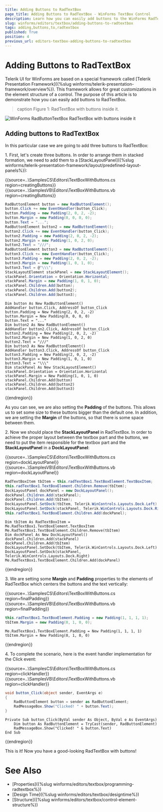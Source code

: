 ```yaml
---
title: Adding Buttons to RadTextBox
page_title: Adding Buttons to RadTextBox - WinForms TextBox Control
description: Learn how you can easily add buttons to the WinForms RadTextBox.
slug: winforms/editors/textbox/adding-buttons-to-radtextbox
tags: adding,buttons,to,radtextbox
published: True
position: 4
previous_url: editors-textbox-adding-buttons-to-radtextbox
---
```


# Adding Buttons to RadTextBox
 

Telerik UI for WinForms are based on a special framework called [Telerik Presentation Framework]({%slug winforms/telerik-presentation-framework/overview%}). This framework allows for great customizations in the element structure of a control. The purpose of this article is to demonstrate how you can easily add buttons to RadTextBox.
     
>caption Figure 1: RadTextBox with buttons inside it.       

![WinForms RadButtonTextBox RadTextBox with buttons inside it](images/editors-textbox-adding-buttons-to-radtextbox001.png)

## Adding buttons to RadTextBox

In this particular case we are going to add three buttons to RadTextBox:
        

1\. First, let's create three buttons. In order to arrange them in stacked formation, we need to add them to a [StackLayoutPanel]({%slug winforms/telerik-presentation-framework/layout/predefined-layout-panels%}): 

{{source=..\SamplesCS\Editors\TextBoxWithButtons.cs region=creatingButtons}} 
{{source=..\SamplesVB\Editors\TextBoxWithButtons.vb region=creatingButtons}} 

````C#
RadButtonElement button = new RadButtonElement();
button.Click += new EventHandler(button_Click);
button.Padding = new Padding(2, 0, 2, -2);
button.Margin = new Padding(0, 0, 0, 0);
button.Text = "...";
RadButtonElement button2 = new RadButtonElement();
button2.Click += new EventHandler(button_Click);
button2.Padding = new Padding(2, 0, 2, -2);
button2.Margin = new Padding(1, 0, 2, 0);
button2.Text = "///";
RadButtonElement button3 = new RadButtonElement();
button3.Click += new EventHandler(button_Click);
button3.Padding = new Padding(2, 0, 2, -2);
button3.Margin = new Padding(1, 0, 1, 0);
button3.Text = @"\\\";
StackLayoutElement stackPanel = new StackLayoutElement();
stackPanel.Orientation = Orientation.Horizontal;
stackPanel.Margin = new Padding(1, 0, 1, 0);
stackPanel.Children.Add(button);
stackPanel.Children.Add(button2);
stackPanel.Children.Add(button3);

````
````VB.NET
Dim button As New RadButtonElement()
AddHandler button.Click, AddressOf button_Click
button.Padding = New Padding(2, 0, 2, -2)
button.Margin = New Padding(0, 0, 0, 0)
button.Text = "..."
Dim button2 As New RadButtonElement()
AddHandler button2.Click, AddressOf button_Click
button2.Padding = New Padding(2, 0, 2, -2)
button2.Margin = New Padding(1, 0, 2, 0)
button2.Text = "///"
Dim button3 As New RadButtonElement()
AddHandler button3.Click, AddressOf button_Click
button3.Padding = New Padding(2, 0, 2, -2)
button3.Margin = New Padding(1, 0, 1, 0)
button3.Text = "\\\"
Dim stackPanel As New StackLayoutElement()
stackPanel.Orientation = Orientation.Horizontal
stackPanel.Margin = New Padding(1, 0, 1, 0)
stackPanel.Children.Add(button)
stackPanel.Children.Add(button2)
stackPanel.Children.Add(button3)

````

{{endregion}} 


As you can see, we are also setting the __Padding__ of the buttons. This allows us to set some size to these buttons bigger than the default one. In addition, we are setting the __Margin__ of the buttons, so that there is some space between them.
            

2\. Now we should place the __StackLayoutPanel__ in RadTextBox. In order to achieve the proper layout between the textbox part and the buttons, we need to put the item responsible for the textbox part and the __StackLayoutPanel__ in a __DockLayoutPanel__: 

{{source=..\SamplesCS\Editors\TextBoxWithButtons.cs region=dockLayoutPanel}} 
{{source=..\SamplesVB\Editors\TextBoxWithButtons.vb region=dockLayoutPanel}} 

````C#
RadTextBoxItem tbItem = this.radTextBox1.TextBoxElement.TextBoxItem;
this.radTextBox1.TextBoxElement.Children.Remove(tbItem);
DockLayoutPanel dockPanel = new DockLayoutPanel();
dockPanel.Children.Add(stackPanel);
dockPanel.Children.Add(tbItem);
DockLayoutPanel.SetDock(tbItem, Telerik.WinControls.Layouts.Dock.Left);
DockLayoutPanel.SetDock(stackPanel, Telerik.WinControls.Layouts.Dock.Right);
this.radTextBox1.TextBoxElement.Children.Add(dockPanel);

````
````VB.NET
Dim tbItem As RadTextBoxItem = Me.RadTextBox1.TextBoxElement.TextBoxItem
Me.RadTextBox1.TextBoxElement.Children.Remove(tbItem)
Dim dockPanel As New DockLayoutPanel()
dockPanel.Children.Add(stackPanel)
dockPanel.Children.Add(tbItem)
DockLayoutPanel.SetDock(tbItem, Telerik.WinControls.Layouts.Dock.Left)
DockLayoutPanel.SetDock(stackPanel, Telerik.WinControls.Layouts.Dock.Right)
Me.RadTextBox1.TextBoxElement.Children.Add(dockPanel)

````

{{endregion}} 
 

3\. We are setting some __Margin__ and __Padding__ properties to the elements of RadTextBox which centers the buttons and the text vertically: 

{{source=..\SamplesCS\Editors\TextBoxWithButtons.cs region=finalPadding}} 
{{source=..\SamplesVB\Editors\TextBoxWithButtons.vb region=finalPadding}} 

````C#
this.radTextBox1.TextBoxElement.Padding = new Padding(1, 1, 1, 1);
tbItem.Margin = new Padding(0, 1, 0, 0);

````
````VB.NET
Me.RadTextBox1.TextBoxElement.Padding = New Padding(1, 1, 1, 1)
tbItem.Margin = New Padding(0, 1, 0, 0)

````

{{endregion}} 
 
4\. To complete the scenario, here is the event handler implementation for the Click event: 

{{source=..\SamplesCS\Editors\TextBoxWithButtons.cs region=clickHandler}} 
{{source=..\SamplesVB\Editors\TextBoxWithButtons.vb region=clickHandler}} 

````C#
void button_Click(object sender, EventArgs e)
{
    RadButtonElement button = sender as RadButtonElement;
    RadMessageBox.Show("Clicked! " + button.Text);
}

````
````VB.NET
Private Sub button_Click(ByVal sender As Object, ByVal e As EventArgs)
    Dim button As RadButtonElement = TryCast(sender, RadButtonElement)
    RadMessageBox.Show("Clicked! " & button.Text)
End Sub

````

{{endregion}} 
 
This is it! Now you have a good-looking RadTextBox with buttons!

# See Also

* [Properties]({%slug winforms/editors/textbox/programming-radtextbox%})
* [Design Time]({%slug winforms/editors/textbox/designtime%})
* [Structure]({%slug winforms/editors/textbox/control-element-structure%})
